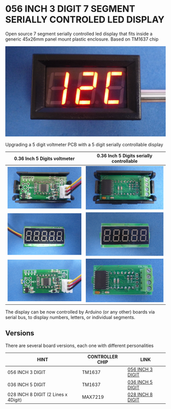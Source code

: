 # 056 INCH 3 DIGIT 7 SEGMENT SERIALLY CONTROLED LED DISPLAY 

Open source 7 segment serially controlled led display that fits inside a generic 45x26mm panel mount plastic enclosure. Based on TM1637 chip

![METERON](/056-inch-3-digit/assets/img/meteron.jpg)


Upgrading a 5 digit voltmeter PCB with a 5 digit serially controllable display

0.36 Inch 5 Digits voltmeter                  | 0.36 Inch 5 Digits serially controllable     
----------------------------------------------|----------------------------------------------
![](/assets/img/voltmeterback.jpg)            |![](/036-inch-5-digit/assets/img/meterback.jpg) 
![](/assets/img/voltmeterpcbfront.jpg)        |![](/036-inch-5-digit/assets/img/pcbfront.jpg) 
![](/assets/img/voltmeterpcbback.jpg)         |![](/036-inch-5-digit/assets/img/pcbback.jpg) 


The display can be now controlled by Arduino (or any other) boards via serial bus, to display numbers, letters, or individual segments.

## Versions

There are several board versions, each one with different personalities


| HINT                               | CONTROLLER CHIP | LINK                                     
|------------------------------------|-----------------|--------------------------------------
| 056 INCH 3 DIGIT                   | TM1637          | [056 INCH 3 DIGIT](/056-inch-3-digit)  
| 036 INCH 5 DIGIT                   | TM1637          | [036 INCH 5 DIGIT](/036-inch-5-digit)  
| 028 INCH 8 DIGIT (2 Lines x 4Digit)| MAX7219         | [028 INCH 8 DIGIT](/028-inch-8-digit)
